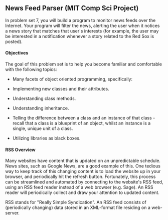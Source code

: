 ## News Feed Parser (MIT Comp Sci Project)


In problem set 7, you will build a program to monitor news feeds over the Internet. Your program will filter the news, alerting the user when it notices a news story that matches that user's interests (for example, the user may be interested in a notification whenever a story related to the Red Sox is posted).


#### Objectives

The goal of this problem set is to help you become familiar and comfortable with the following topics:

* Many facets of object oriented programming, specifically:

* Implementing new classes and their attributes.

* Understanding class methods.

* Understanding inheritance.

* Telling the difference between a class and an instance of that class - recall that a class is a blueprint of an object, whilst an instance is a single, unique unit of a class.

* Utilizing libraries as black boxes.

#### RSS Overview

Many websites have content that is updated on an unpredictable schedule. News sites, such as Google News, are a good example of this. One tedious way to keep track of this changing content is to load the website up in your browser, and periodically hit the refresh button. Fortunately, this process can be streamlined and automated by connecting to the website's RSS feed, using an RSS feed reader instead of a web browser (e.g. Sage). An RSS reader will periodically collect and draw your attention to updated content.

RSS stands for "Really Simple Syndication". An RSS feed consists of (periodically changing) data stored in an XML-format file residing on a web-server.
